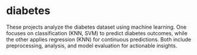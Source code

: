 # diabetes
These projects analyze the diabetes dataset using machine learning. One focuses on classification (KNN, SVM) to predict diabetes outcomes, while the other applies regression (KNN) for continuous predictions. Both include preprocessing, analysis, and model evaluation for actionable insights.
